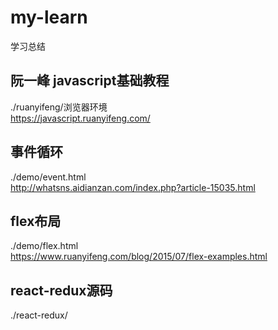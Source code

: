 # my-learn
学习总结

## 阮一峰 javascript基础教程
./ruanyifeng/浏览器环境  
https://javascript.ruanyifeng.com/


## 事件循环
./demo/event.html   
http://whatsns.aidianzan.com/index.php?article-15035.html


## flex布局
./demo/flex.html  
https://www.ruanyifeng.com/blog/2015/07/flex-examples.html


## react-redux源码
./react-redux/